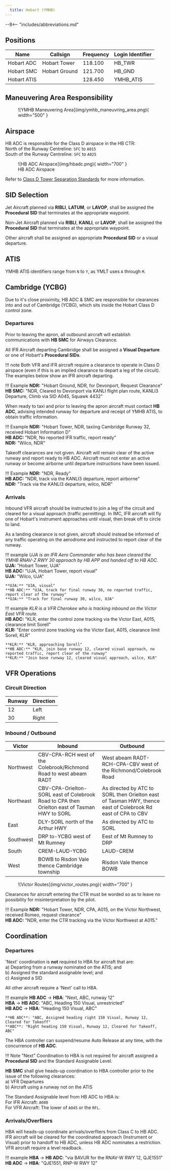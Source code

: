```yaml
---
  title: Hobart (YMHB)
---
```


--8<-- "includes/abbreviations.md"

## Positions
| Name              | Callsign       | Frequency        | Login Identifier                         |
| ----------------- | -------------- | ---------------- | ---------------------------------------- |
| Hobart ADC    | Hobart Tower   | 118.100     | HB_TWR                            |
| Hobart SMC    | Hobart Ground  | 121.700     | HB_GND                  |
| Hobart ATIS       |                | 128.450          | YMHB_ATIS                                |

## Maneuvering Area Responsibility
<figure markdown>
![YMHB Maneuvering Area](img/ymhb_maneuvring_area.png){ width="500" }
</figure>

## Airspace
HB ADC is responsible for the Class D airspace in the HB CTR:  
North of the Runway Centreline: `SFC` to `A015`  
South of the Runway Centreline: `SFC` to `A025`

<figure markdown>
![HB ADC Airspace](img/hbadc.png){ width="700" }
  <figcaption>HB ADC Airspace</figcaption>
</figure>

Refer to [Class D Tower Separation Standards](../../../separation-standards/classd) for more information.

## SID Selection
Jet Aircraft planned via **RIBLI**, **LATUM**, or **LAVOP**, shall be assigned the **Procedural SID** that terminates at the appropriate waypoint.

Non-Jet Aircraft planned via **RIBLI**, **KANLI**, or **LAVOP**, shall be assigned the **Procedural SID** that terminates at the appropriate waypoint.

Other aircraft shall be assigned an appropriate **Procedural SID** or a visual departure.

## ATIS
YMHB ATIS identifiers range from `N` to `Y`, as YMLT uses `A` through `M`. 

## Cambridge (YCBG)
Due to it's close proximity, HB ADC & SMC are responsible for clearances into and out of Cambridge (YCBG), which sits inside the Hobart Class D control zone.

### Departures
Prior to leaving the apron, all outbound aircraft will establish communications with **HB SMC** for Airways Clearance.  

All IFR Aircraft departing Cambridge shall be assigned a **Visual Departure** or one of Hobart's **Procedural SIDs**.

!!! note
    Both VFR and IFR aircraft require a clearance to operate in Class D airspace (even if this is an implied clearance to depart a leg of the circuit).  The examples below show an IFR aircraft departing.

!!! Example
    **NDR:** "Hobart Ground, NDR, for Devonport, Request Clearance"  
    **HB SMC:** "NDR, Cleared to Devonport via KANLI flight plan route, KANLI3 Departure, Climb via SID A045, Squawk 4432"

When ready to taxi and prior to leaving the apron aircraft must contact **HB ADC**, advising intended runway for departure and receipt of YMHB ATIS, to obtain traffic information.

!!! Example
    **NDR:** "Hobart Tower, NDR, taxiing Cambridge Runway 32, received Hobart Information D"  
    **HB ADC:** "NDR, No reported IFR traffic, report ready"  
    **NDR:** "Wilco, NDR"

Takeoff clearances are not given. Aircraft will remain clear of the active runway and report ready to HB ADC. Aircraft must not enter an active runway or become airborne until departure instructions have been issued.

!!! Example
    **NDR:** "NDR, Ready"  
    **HB ADC:** "NDR, track via the KANLI3 departure, report airborne"  
    **NDR:** "Track via the KANLI3 departure, wilco, NDR"


### Arrivals
Inbound VFR aircraft should be instructed to join a leg of the circuit and cleared for a visual approach (traffic permitting).  In IMC, IFR aircraft will fly one of Hobart's instrument approaches until visual, then break off to circle to land.

As a landing clearance is not given, aircraft should instead be informed of any traffic operating on the aerodrome and instructed to report clear of the runway.

!!! example
    *UJA is an IFR Aero Commander who has been cleared the YMHB RNAV-Z RWY 30 approach by HB APP and handed off to HB ADC.*  
    **UJA:** "Hobart Tower, UJA"  
    **HB ADC:** "UJA, Hobart Tower, report visual"  
    **UJA:** "Wilco, UJA"  

    **UJA:** "UJA, visual"  
    **HB ADC:** "UJA, track for final runway 30, no reported traffic, report clear of the runway"  
    **UJA:** "Track for final runway 30, wilco, UJA"

!!! example
    *KLR is a VFR Cherokee who is tracking inbound on the Victor East VFR route.*  
    **HB ADC:** "KLR, enter the control zone tracking via the Victor East, A015, clearance limit Sorell"  
    **KLR:** "Enter control zone tracking via the Victor East, A015, clearance limit Sorell, KLR"  

    **KLR:** "KLR, approaching Sorell"  
    **HB ADC:** "KLR, join base runway 12, cleared visual approach, no reported traffic, report clear of the runway"  
    **KLR:** "Join base runway 12, cleared visual approach, wilco, KLR"

## VFR Operations

### Circuit Direction
| Runway | Direction |
| ------ | ----------|
| 12     | Left  |
| 30     | Right |


### Inbound / Outbound
| Victor    | Inbound       | Outbound        | 
| --------- | -------------- | ---------------- | 
| Northwest |  CBV-CPA-RCH west of the Colebrook/Richmond Road to west abeam RADT  | West abeam RADT-RCH-CPA-CBV west of the Richmond/Colebrook Road    | 
| Northeast |  CBV-CPA-Orielton-SORL east of Colebrook Road to CPA then Orielton east of Tasman HWY to SORL |  As directed by ATC to SORL then Orielton east of Tasman HWY, thence east of Colebrook Rd east of CPA to CBV   | 
| East      |  DLY-SORL north of the Arthur HWY        |  As directed by ATC to SORL   | 
| Southwest |  DRP to-YCBG west of Mt Rumney        |  Eest of Mt Rumney to DRP        | 
| South     |  CREM-LAUD-YCBG            |  LAUD-CREM          | 
| West      |  BOWB to Risdon Vale thence Cambridge township   |  Risdon Vale thence BOWB | 

<figure markdown>
![Victor Routes](img/victor_routes.png){ width="700" }
</figure>

Clearances for aircraft entering the CTR must be worded so as to leave no possibility for misinterpretation by the pilot.

!!! Example
    **NDR:** "Hobart Tower, NDR, CPA, A015, on the Victor Northwest, received Romeo, request clearance"  
    **HB ADC:** "NDR, enter the CTR tracking via the Victor Northwest at A015."

## Coordination
### Departures
'Next' coordination is **not** required to HBA for aircraft that are:   
  a) Departing from a runway nominated on the ATIS; and  
  b) Assigned the standard assignable level; and  
  c) Assigned a SID

All other aircraft require a 'Next' call to HBA.

!!! example
    <span class="hotline">**HB ADC** -> **HBA**</span>: "Next, ABC, runway 12"  
    <span class="hotline">**HBA** -> **HB ADC**</span>: "ABC, Heading 150 Visual, unrestricted"  
    <span class="hotline">**HB ADC** -> **HBA**</span>: "Heading 150 Visual, ABC"  

    **HB ADC**: "ABC, Assigned heading right 150 Visual, Runway 12, Cleared for Takeoff"  
    **ABC**: "Right heading 150 Visual, Runway 12, Cleared for Takeoff, ABC"

The HBA controller can suspend/resume Auto Release at any time, with the concurrence of **HB ADC**.

!!! Note
    "Next" Coordination to HBA is not required for aircraft assigned a **Procedural SID** and the Standard Assignable Level.

**HB SMC** shall give heads-up coordination to HBA controller prior to the issue of the following clearances:  
a) VFR Departures  
b) Aircraft using a runway not on the ATIS

The Standard Assignable level from HB ADC to HBA is:  
For IFR Aircraft: `A080`  
For VFR Aircraft: The lower of `A045` or the `RFL`.

### Arrivals/Overfliers
HBA will heads-up coordinate arrivals/overfliers from Class C to HB ADC.  
IFR aircraft will be cleared for the coordinated approach (Instrument or Visual) prior to handoff to HB ADC, unless HB ADC nominates a restriction.  
VFR aircraft require a level readback.

!!! example
    <span class="hotline">**HBA** -> **HB ADC**</span>: "via BAVUR for the RNAV-W RWY 12, QJE1551"  
    <span class="hotline">**HB ADC** -> **HBA**</span>: "QJE1551, RNP-W RWY 12"  
